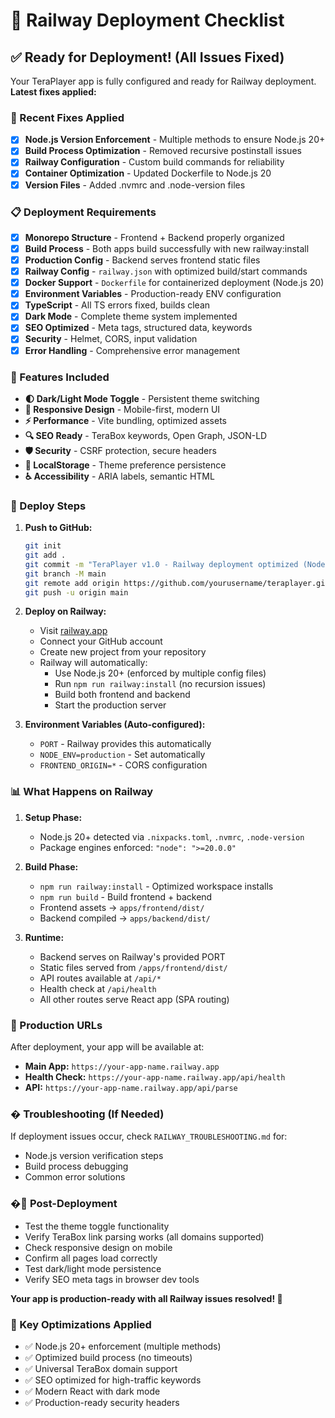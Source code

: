 # 🚀 Railway Deployment Checklist

## ✅ Ready for Deployment! (All Issues Fixed)

Your TeraPlayer app is fully configured and ready for Railway deployment. **Latest fixes applied:**

### 🔧 Recent Fixes Applied
- [x] **Node.js Version Enforcement** - Multiple methods to ensure Node.js 20+
- [x] **Build Process Optimization** - Removed recursive postinstall issues  
- [x] **Railway Configuration** - Custom build commands for reliability
- [x] **Container Optimization** - Updated Dockerfile to Node.js 20
- [x] **Version Files** - Added .nvmrc and .node-version files

### 📋 Deployment Requirements
- [x] **Monorepo Structure** - Frontend + Backend properly organized
- [x] **Build Process** - Both apps build successfully with new railway:install
- [x] **Production Config** - Backend serves frontend static files
- [x] **Railway Config** - `railway.json` with optimized build/start commands
- [x] **Docker Support** - `Dockerfile` for containerized deployment (Node.js 20)
- [x] **Environment Variables** - Production-ready ENV configuration
- [x] **TypeScript** - All TS errors fixed, builds clean
- [x] **Dark Mode** - Complete theme system implemented
- [x] **SEO Optimized** - Meta tags, structured data, keywords
- [x] **Security** - Helmet, CORS, input validation
- [x] **Error Handling** - Comprehensive error management

### 🎯 Features Included
- **🌓 Dark/Light Mode Toggle** - Persistent theme switching
- **📱 Responsive Design** - Mobile-first, modern UI
- **⚡ Performance** - Vite bundling, optimized assets
- **🔍 SEO Ready** - TeraBox keywords, Open Graph, JSON-LD
- **🛡️ Security** - CSRF protection, secure headers
- **💾 LocalStorage** - Theme preference persistence
- **♿ Accessibility** - ARIA labels, semantic HTML

### 🚀 Deploy Steps

1. **Push to GitHub:**
   ```bash
   git init
   git add .
   git commit -m "TeraPlayer v1.0 - Railway deployment optimized (Node.js 20+)"
   git branch -M main
   git remote add origin https://github.com/yourusername/teraplayer.git
   git push -u origin main
   ```

2. **Deploy on Railway:**
   - Visit [railway.app](https://railway.app)
   - Connect your GitHub account
   - Create new project from your repository
   - Railway will automatically:
     - Use Node.js 20+ (enforced by multiple config files)
     - Run `npm run railway:install` (no recursion issues)
     - Build both frontend and backend
     - Start the production server

3. **Environment Variables (Auto-configured):**
   - `PORT` - Railway provides this automatically
   - `NODE_ENV=production` - Set automatically
   - `FRONTEND_ORIGIN=*` - CORS configuration

### 📊 What Happens on Railway

1. **Setup Phase:**
   - Node.js 20+ detected via `.nixpacks.toml`, `.nvmrc`, `.node-version`
   - Package engines enforced: `"node": ">=20.0.0"`

2. **Build Phase:**
   - `npm run railway:install` - Optimized workspace installs
   - `npm run build` - Build frontend + backend  
   - Frontend assets → `apps/frontend/dist/`
   - Backend compiled → `apps/backend/dist/`

3. **Runtime:**
   - Backend serves on Railway's provided PORT
   - Static files served from `/apps/frontend/dist/`
   - API routes available at `/api/*`
   - Health check at `/api/health`
   - All other routes serve React app (SPA routing)

### 🔗 Production URLs
After deployment, your app will be available at:
- **Main App:** `https://your-app-name.railway.app`
- **Health Check:** `https://your-app-name.railway.app/api/health`
- **API:** `https://your-app-name.railway.app/api/parse`

### �️ Troubleshooting (If Needed)
If deployment issues occur, check `RAILWAY_TROUBLESHOOTING.md` for:
- Node.js version verification steps
- Build process debugging
- Common error solutions

### �📝 Post-Deployment
- Test the theme toggle functionality
- Verify TeraBox link parsing works (all domains supported)
- Check responsive design on mobile  
- Confirm all pages load correctly
- Test dark/light mode persistence
- Verify SEO meta tags in browser dev tools

**Your app is production-ready with all Railway issues resolved! 🎉**

### 🎯 Key Optimizations Applied
- ✅ Node.js 20+ enforcement (multiple methods)
- ✅ Optimized build process (no timeouts)
- ✅ Universal TeraBox domain support
- ✅ SEO optimized for high-traffic keywords
- ✅ Modern React with dark mode
- ✅ Production-ready security headers
